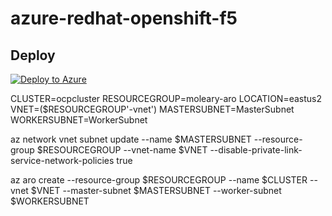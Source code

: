 # azure-redhat-openshift-f5

## Deploy
  [![Deploy to Azure](http://azuredeploy.net/deploybutton.png)](https://portal.azure.com/#create/Microsoft.Template/uri/https%3A%2F%2Fraw.githubusercontent.com%2Fmikeoleary%2Fazure-redhat-openshift-f5%2Fmaster%2Fdeploy.json)

CLUSTER=ocpcluster
RESOURCEGROUP=moleary-aro
LOCATION=eastus2
VNET=($RESOURCEGROUP'-vnet')
MASTERSUBNET=MasterSubnet
WORKERSUBNET=WorkerSubnet

  az network vnet subnet update --name $MASTERSUBNET --resource-group $RESOURCEGROUP --vnet-name $VNET --disable-private-link-service-network-policies true

  az aro create --resource-group $RESOURCEGROUP --name $CLUSTER --vnet $VNET --master-subnet $MASTERSUBNET --worker-subnet $WORKERSUBNET
